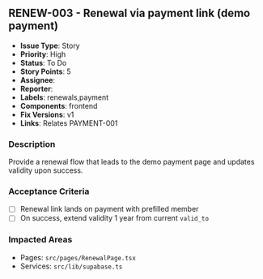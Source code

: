 ## RENEW-003 - Renewal via payment link (demo payment)

- **Issue Type**: Story
- **Priority**: High
- **Status**: To Do
- **Story Points**: 5
- **Assignee**: 
- **Reporter**: 
- **Labels**: renewals,payment
- **Components**: frontend
- **Fix Versions**: v1
- **Links**: Relates PAYMENT-001

### Description
Provide a renewal flow that leads to the demo payment page and updates validity upon success.

### Acceptance Criteria
- [ ] Renewal link lands on payment with prefilled member
- [ ] On success, extend validity 1 year from current `valid_to`

### Impacted Areas
- Pages: `src/pages/RenewalPage.tsx`
- Services: `src/lib/supabase.ts`
